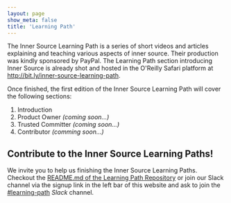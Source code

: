 ```yaml
---
layout: page
show_meta: false
title: 'Learning Path'
---
```


The Inner Source Learning Path is a series of short videos and articles explaining and teaching various aspects of inner source.
Their production was kindly sponsored by PayPal. The Learning Path section introducing Inner Source is already shot and hosted in the O'Reilly Safari platform at http://bit.ly/inner-source-learning-path.

Once finished, the first edition of the Inner Source Learning Path will cover the following sections:

1. Introduction
1. Product Owner *(coming soon...)*
1. Trusted Committer *(coming soon...)*
1. Contributor *(comming soon...)*


## Contribute to the Inner Source Learning Paths!

We invite you to help us finishing the Inner Source Learning Paths. Checkout the [README.md of the Learning Path Repository](https://github.com/InnerSourceCommons/InnerSourceLearningPath/) or join our Slack channel via the signup link in the left bar of this website and ask to join the [#learning-path] _Slack_ channel.

[InnerSource Commons]: http://www.innersourcecommons.org/
[#learning-path]: https://paypalflow.slack.com/messages/CARTU4XV2
